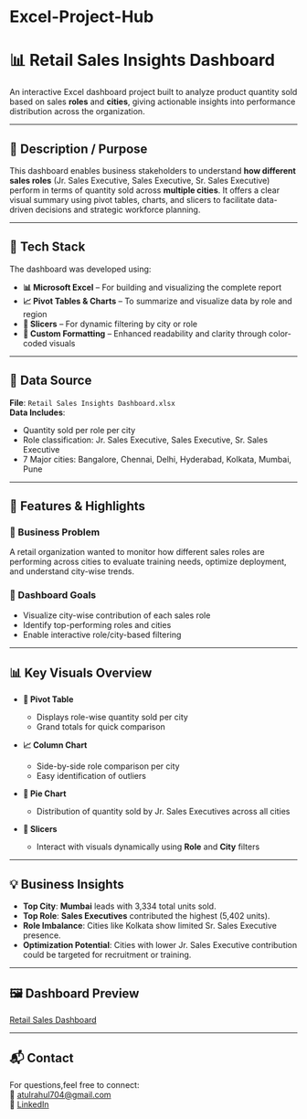 # Excel-Project-Hub
# 📊 Retail Sales Insights Dashboard

An interactive Excel dashboard project built to analyze product quantity sold based on sales **roles** and **cities**, giving actionable insights into performance distribution across the organization.

---

## 📌 Description / Purpose

This dashboard enables business stakeholders to understand **how different sales roles** (Jr. Sales Executive, Sales Executive, Sr. Sales Executive) perform in terms of quantity sold across **multiple cities**. It offers a clear visual summary using pivot tables, charts, and slicers to facilitate data-driven decisions and strategic workforce planning.

---

## 🧰 Tech Stack

The dashboard was developed using:

- **📊 Microsoft Excel** – For building and visualizing the complete report  
- **📈 Pivot Tables & Charts** – To summarize and visualize data by role and region  
- **🔘 Slicers** – For dynamic filtering by city or role  
- **📐 Custom Formatting** – Enhanced readability and clarity through color-coded visuals

---

## 📂 Data Source

**File**: `Retail Sales Insights Dashboard.xlsx`  
**Data Includes**:
- Quantity sold per role per city
- Role classification: Jr. Sales Executive, Sales Executive, Sr. Sales Executive
- 7 Major cities: Bangalore, Chennai, Delhi, Hyderabad, Kolkata, Mumbai, Pune

---

## 🚀 Features & Highlights

### 🔎 Business Problem

A retail organization wanted to monitor how different sales roles are performing across cities to evaluate training needs, optimize deployment, and understand city-wise trends.

### 🎯 Dashboard Goals

- Visualize city-wise contribution of each sales role  
- Identify top-performing roles and cities  
- Enable interactive role/city-based filtering

---

## 📊 Key Visuals Overview

- **📌 Pivot Table**  
  - Displays role-wise quantity sold per city  
  - Grand totals for quick comparison  

- **📈 Column Chart**  
  - Side-by-side role comparison per city  
  - Easy identification of outliers  

- **🥧 Pie Chart**  
  - Distribution of quantity sold by Jr. Sales Executives across all cities  

- **🧩 Slicers**  
  - Interact with visuals dynamically using **Role** and **City** filters  

---

## 💡 Business Insights

- **Top City**: **Mumbai** leads with 3,334 total units sold.  
- **Top Role**: **Sales Executives** contributed the highest (5,402 units).  
- **Role Imbalance**: Cities like Kolkata show limited Sr. Sales Executive presence.  
- **Optimization Potential**: Cities with lower Jr. Sales Executive contribution could be targeted for recruitment or training.

---

## 🖼️ Dashboard Preview

[Retail Sales Dashboard](./Snapshot%20of%20sales%20dashboard.png)

---

## 📬 Contact

For questions,feel free to connect:  
📧 atulrahul704@gmail.com  
🔗 [LinkedIn](https://www.linkedin.com/in/atul-kumar-pal/)
